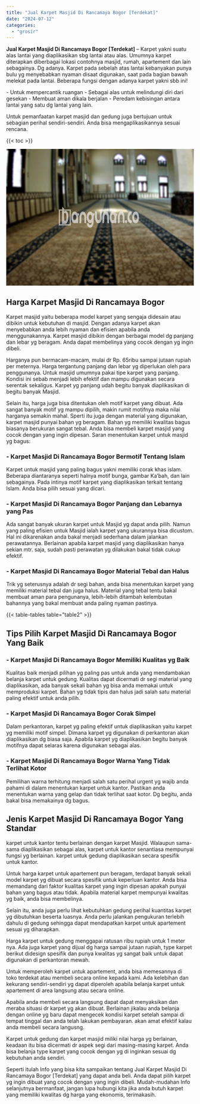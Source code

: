 ```yaml
---
title: "Jual Karpet Masjid Di Rancamaya Bogor [Terdekat]"
date: "2024-07-12"
categories: 
  - "grosir"
---
```


**Jual Karpet Masjid Di Rancamaya Bogor \[Terdekat\]** – Karpet yakni suatu alas lantai yang diaplikasikan sbg lantai atau alas. Umumnya karpet diterapkan diberbagai lokasi contohnya masjid, rumah, apartement dan lain sebagainya. Dg adanya. Karpet pada sebelah atas lantai kebanyakan punya bulu yg menyebabkan nyaman disaat digunakan, saat pada bagian bawah melekat pada lantai. Beberapa fungsi dengan adanya karpet yakni sbb ini!

\- Untuk mempercantik ruangan - Sebagai alas untuk melindungi diri dari gesekan - Membuat aman dikala berjalan - Peredam kebisingan antara lantai yang satu dg lantai yang lain.

Untuk pemanfaatan karpet masjid dan gedung juga bertujuan untuk sebagian perihal sendiri-sendiri. Anda bisa mengaplikasikannya sesuai rencana.

{{< toc >}}

![Jual Karpet Masjid Di Rancamaya Bogor [Terdekat]](/images/grosir-karpet-murah-72.png)

## Harga Karpet Masjid Di Rancamaya Bogor

Karpet masjid yaitu beberapa model karpet yang sengaja didesain atau dibikin untuk kebutuhan di masjid. Dengan adanya karpet akan menyebabkan anda lebih nyaman dan efisien apabila anda menggunakannya. Karpet masjid dibikin dengan berbagai model dg panjang dan lebar yg beragam. Anda dapat membelinya yang cocok dengan yg ingin dibeli.

Harganya pun bermacam-macam, mulai dr Rp. 65ribu sampai jutaan rupiah per meternya. Harga tergantung panjang dan lebar yg diperlukan oleh para penggunanya. Untuk masjid umumnya pakai tipe karpet yang panjang. Kondisi ini sebab menjadi lebih efektif dan mampu digunakan secara serentak sekaligus. Karpet yg panjang udah begitu banyak diaplikasikan di begitu banyak Masjid.

Selain itu, harga juga bisa ditentukan oleh motif karpet yang dibuat. Ada sangat banyak motif yg mampu dipilih, makin rumit motifnya maka nilai harganya semakin mahal. Sperti itu juga dengan material yang digunakan, karpet masjid punyai bahan yg beragam. Bahan yg memiliki kwalitas bagus biasanya berukuran sangat tebal. Anda bisa membeli karpet masjid yang cocok dengan yang ingin dipesan. Saran menentukan karpet untuk masjid yg bagus:

### \- Karpet Masjid Di Rancamaya Bogor Bermotif Tentang Islam

Karpet untuk masjid yang paling bagus yakni memiliki corak khas islam. Beberapa diantaranya seperti halnya motif bunga, gambar Ka’bah, dan lain sebagainya. Pada intinya motif karpet yang diaplikasikan terkait tentang Islam. Anda bisa pilih sesuai yang dicari.

### \- Karpet Masjid Di Rancamaya Bogor Panjang dan Lebarnya yang Pas

Ada sangat banyak ukuran karpet untuk Masjid yg dapat anda pilih. Namun yang paling efisien untuk Masjid ialah karpet yang ukurannya bisa dicustom. Hal ini dikarenakan anda bakal menjadi sederhana dalam jalankan perawatannya. Berlainan apabila karpet masjid yang diaplikasikan hanya sekian mtr. saja, sudah pasti perawatan yg dilakukan bakal tidak cukup efektif.

### \- Karpet Masjid Di Rancamaya Bogor Material Tebal dan Halus

Trik yg seterusnya adalah dr segi bahan, anda bisa menentukan karpet yang memiliki material tebal dan juga halus. Material yang tebal tentu bakal membuat aman para pengunanya, lebih-lebih ditambah kelembutan bahannya yang bakal membuat anda paling nyaman pastinya.

{{< table-tables table="table2" >}}

## Tips Pilih Karpet Masjid Di Rancamaya Bogor Yang Baik

### \- Karpet Masjid Di Rancamaya Bogor Memiliki Kualitas yg Baik

Kualitas baik menjadi pilihan yg paling pas untuk anda yang mendambakan belanja karpet untuk gedung. Kualitas dapat dicermati dr segi material yang diaplikasikan, ada banyak sekali bahan yg bisa anda memakai untuk memproduksi karpet. Bahan yg tidak tipis dan halus jadi salah satu material paling efektif untuk anda pilih.

### \- Karpet Masjid Di Rancamaya Bogor Corak Simpel

Dalam perkantoran, karpet yg paling efektif untuk diaplikasikan yaitu karpet yg memiliki motif simpel. Dimana karpet yg digunakan di perkantoran akan diaplikasikan dg biasa saja. Apabila karpet yg diaplikasikan begitu banyak motifnya dapat selaras karena digunakan sebagai alas.

### \- Karpet Masjid Di Rancamaya Bogor Warna Yang Tidak Terlihat Kotor

Pemilihan warna terhitung menjadi salah satu perihal urgent yg wajib anda pahami di dalam menentukan karpet untuk kantor. Pastikan anda menentukan warna yang gelap dan tidak terlihat saat kotor. Dg begitu, anda bakal bisa memakainya dg bagus.

## Jenis Karpet Masjid Di Rancamaya Bogor Yang Standar

karpet untuk kantor tentu berlainan dengan karpet Masjid. Walaupun sama-sama diaplikasikan sebagai alas, karpet untuk kantor senantiasa mempunyai fungsi yg berlainan. karpet untuk gedung diaplikasikan secara spesifik untuk kantor.

Untuk harga karpet untuk apartement pun beragam, terdapat banyak sekali model karpet yg dibuat secara spesifik untuk keperluan kantor. Anda bisa memandang dari faktor kualitas karpet yang ingin dipesan apakah punyai bahan yang bagus atau tidak. Apabila material karpet mempunyai kwalitas yg baik, anda bisa membelinya.

Selain itu, anda juga perlu lihat kebutuhkan gedung perihal kuantitas karpet yg dibutuhkan beserta luasnya. Anda perlu jalankan pengukuran terlebih dahulu di gedung sehingga dapat mendapatkan karpet untuk apartement sesuai yg diharapkan.

Harga karpet untuk gedung menggapai ratusan ribu rupiah untuk 1 meter nya. Ada juga karpet yang dijual dg harga sampai jutaan rupiah, type karpet berikut didesign spesifik dan punya kwalitas yg sangat baik untuk dapat digunakan di perkantoran mewah.

Untuk memperoleh karpet untuk apartement, anda bisa memesannya di toko terdekat atau membeli secara online kepada kami. Ada kelebihan dan kekurang sendiri-sendiri yg dapat diperoleh apabila belanja karpet untuk apartement di area langsung atau secara online.

Apabila anda membeli secara langsung dapat dapat menyaksikan dan meraba situasi dr karpet yg akan dibuat. Berlainan jikalau anda belanja dengan online yg baru dapat mengecek kondisi karpet setelah sampai di tempat tinggal dan anda telah lakukan pembayaran. akan amat efektif kalau anda membeli secara langusng.

Karpet untuk gedung dan karpet masjid miliki nilai harga yg berlainan, keadaan itu bisa dicermati dr aspek segi dari masing-masing karpet. Anda bisa belanja type karpet yang cocok dengan yg di inginkan sesuai dg kebutuhan anda sendiri.

Seperti itulah Info yang bisa kita sampaikan tentang Jual Karpet Masjid Di Rancamaya Bogor \[Terdekat\] yang dapat anda beli. Anda dapat pilih karpet yg ingin dibuat yang cocok dengan yang ingin dibeli. Mudah-mudahan Info selanjutnya bermanfaat, jangan lupa hubungi kita jika anda butuh karpet yang memiliki kwalitas dg harga yang ekonomis, terimakasih.
